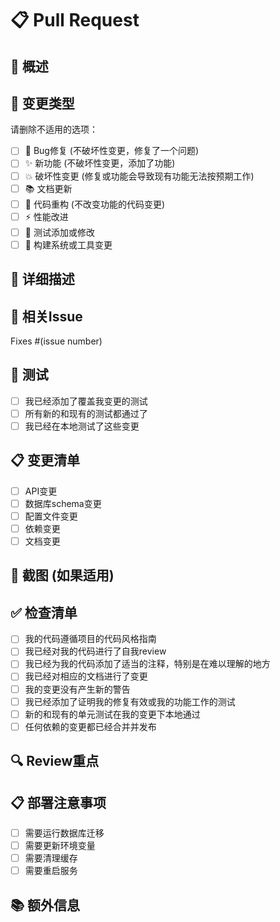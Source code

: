 # 📋 Pull Request

## 🎯 概述
<!-- 简要描述这个PR的目的和内容 -->

## 🔄 变更类型
请删除不适用的选项：
- [ ] 🐛 Bug修复 (不破坏性变更，修复了一个问题)
- [ ] ✨ 新功能 (不破坏性变更，添加了功能)
- [ ] 💥 破坏性变更 (修复或功能会导致现有功能无法按预期工作)
- [ ] 📚 文档更新
- [ ] 🎨 代码重构 (不改变功能的代码变更)
- [ ] ⚡ 性能改进
- [ ] 🧪 测试添加或修改
- [ ] 🔧 构建系统或工具变更

## 📝 详细描述
<!-- 详细描述你的变更内容 -->

## 🔗 相关Issue
<!-- 如果这个PR解决了一个issue，请在这里引用 -->
Fixes #(issue number)

## 🧪 测试
- [ ] 我已经添加了覆盖我变更的测试
- [ ] 所有新的和现有的测试都通过了
- [ ] 我已经在本地测试了这些变更

## 📋 变更清单
- [ ] API变更
- [ ] 数据库schema变更
- [ ] 配置文件变更
- [ ] 依赖变更
- [ ] 文档变更

## 📸 截图 (如果适用)
<!-- 如果有UI变更，请添加截图 -->

## ✅ 检查清单
- [ ] 我的代码遵循项目的代码风格指南
- [ ] 我已经对我的代码进行了自我review
- [ ] 我已经为我的代码添加了适当的注释，特别是在难以理解的地方
- [ ] 我已经对相应的文档进行了变更
- [ ] 我的变更没有产生新的警告
- [ ] 我已经添加了证明我的修复有效或我的功能工作的测试
- [ ] 新的和现有的单元测试在我的变更下本地通过
- [ ] 任何依赖的变更都已经合并并发布

## 🔍 Review重点
<!-- 告诉reviewers应该重点关注什么 -->

## 📋 部署注意事项
<!-- 如果有特殊的部署步骤或注意事项，请在这里说明 -->
- [ ] 需要运行数据库迁移
- [ ] 需要更新环境变量
- [ ] 需要清理缓存
- [ ] 需要重启服务

## 📚 额外信息
<!-- 任何其他相关信息 -->